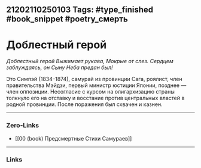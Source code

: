 21202110250103
Tags: #type_finished #book_snippet #poetry_смерть
---
# Доблестный герой

*Доблестный герой
Выжимает рукава,
Мокрые от слез.
Сердцем заблуждаясь, он
Сыну Неба предан был!*

Это Симпэй (1834–1874), самурай из провинции Сага, роялист, член правительства Мэйдзи, первый министр юстиции Японии, позднее — член оппозиции. Несогласие с курсом на олигархизацию страны толкнуло его на отставку и восстание против центральных властей в родной провинции. После поражения был схвачен и казнен. 

---
### Zero-Links
- [[00 (book) Предсмертные Стихи Самураев]]
---
### Links
